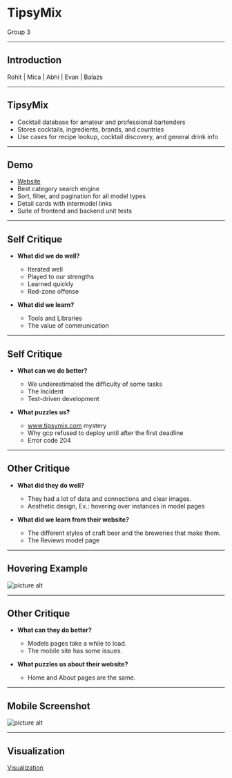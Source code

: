 # TipsyMix 

Group 3

---

## Introduction

Rohit | Mica | Abhi | Evan | Balazs

---

## TipsyMix

* Cocktail database for amateur and professional bartenders
* Stores cocktails, ingredients, brands, and countries
* Use cases for recipe lookup, cocktail discovery, and general drink info

---

## Demo

* [Website](https://www.tipsymix.com/)
* Best category search engine
* Sort, filter, and pagination for all model types
* Detail cards with intermodel links
* Suite of frontend and backend unit tests

---

## Self Critique

* **What did we do well?**
  * Iterated well
  * Played to our strengths
  * Learned quickly
  * Red-zone offense
  
* **What did we learn?**
  * Tools and Libraries
  * The value of communication

---

## Self Critique

* **What can we do better?**
  * We underestimated the difficulty of some tasks
  * The Incident
  * Test-driven development

* **What puzzles us?**
  * www.tipsymix.com mystery
  * Why gcp refused to deploy until after the first deadline
  * Error code 204
  
---

## Other Critique

* **What did they do well?**
  * They had a lot of data and connections and clear images.
  * Aesthetic design, Ex.: hovering over instances in model pages

* **What did we learn from their website?**
  * The different styles of craft beer and the breweries that make them.
  * The Reviews model page

---

## Hovering Example

![picture alt](https://i.gyazo.com/67a06f508deb26b49d95853a67b2c70e.png)


---

## Other Critique

* **What can they do better?**
  * Models pages take a while to load.
  * The mobile site has some issues.

* **What puzzles us about their website?**
  * Home and About pages are the same.

---

## Mobile Screenshot

![picture alt](https://i.gyazo.com/d74f38747448f748562a03ea7ddaccfc.png)

---

## Visualization

[Visualization](https://shinobhi.github.com/tipsy-data)

